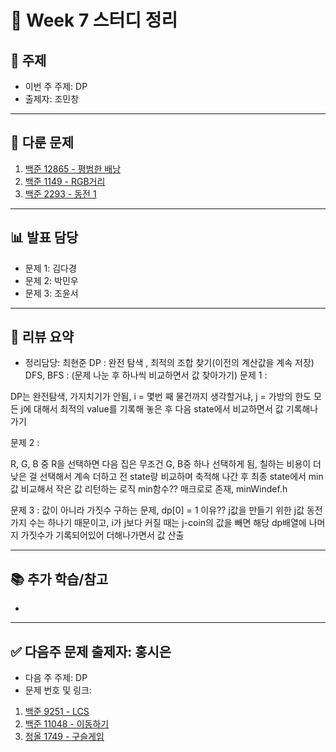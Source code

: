 ﻿# 📆 Week 7 스터디 정리

## 📌 주제
- 이번 주 주제: DP
- 출제자: 조민창

---

## 📂 다룬 문제
1. [백준 12865 - 평범한 배낭](https://www.acmicpc.net/problem/12865)
2. [백준 1149 - RGB거리](https://www.acmicpc.net/problem/1149)
3. [백준 2293 - 동전 1](https://www.acmicpc.net/problem/2293)

---

## 📊 발표 담당
- 문제 1: 김다경
- 문제 2: 박민우
- 문제 3: 조윤서

---

## 📝 리뷰 요약
- 정리담당: 최현준
DP : 완전 탐색 , 최적의 조합 찾기(이전의 계산값을 계속 저장)
DFS, BFS : (문제 나눈 후 하나씩 비교하면서 값 찾아가기)
문제 1 : 

DP는 완전탐색, 가지치기가 안됨, i = 몇번 째 물건까지 생각할거냐, j = 가방의 한도
모든 j에 대해서 최적의 value를 기록해 놓은 후 다음 state에서 비교하면서 값 기록해나가기

문제 2 : 

R, G, B 중 R을 선택하면 다음 집은 무조건 G, B중 하나 선택하게 됨, 칠하는 비용이 더 낮은 걸 선택해서 계속 더하고 전 state랑 비교하며 축적해 나간 후 최종 state에서 min값 비교해서 작은 값 리턴하는 로직
min함수?? 매크로로 존재, minWindef.h

문제 3 : 값이 아니라 가짓수 구하는 문제, dp[0] = 1 이유?? j값을 만들기 위한 j값 동전 가지 수는 하나기 때문이고, i가 j보다 커질 때는 j-coin의 값을 빼면 해당 dp배열에 나머지 가짓수가 기록되어있어 더해나가면서 값 산출


---

## 📚 추가 학습/참고
- 

---

## ✅ 다음주 문제 출제자: 홍시은
- 다음 주 주제: DP
- 문제 번호 및 링크:
1. [백준 9251 - LCS](https://www.acmicpc.net/problem/9251)
2. [백준 11048 - 이동하기](https://www.acmicpc.net/problem/11048)
3. [정올 1749 - 구슬게임](https://jungol.co.kr/problem/1749?cursor=MTAsOSww)
